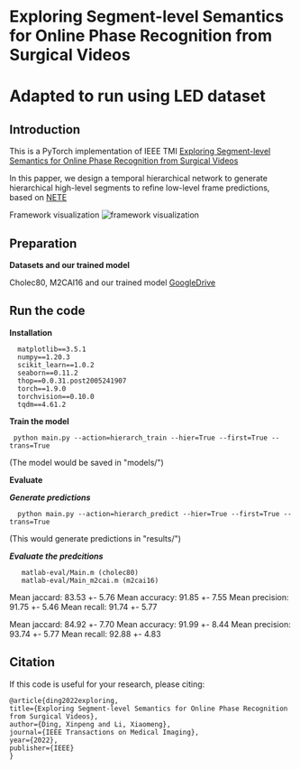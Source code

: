 # Exploring Segment-level Semantics for Online Phase Recognition from Surgical Videos

# Adapted to run using LED dataset

## Introduction

This is a PyTorch implementation of IEEE TMI [Exploring Segment-level Semantics for Online Phase Recognition from Surgical Videos](https://arxiv.org/pdf/2111.11044.pdf)

In this papper, we design a temporal hierarchical network to generate hierarchical high-level segments to refine low-level frame predictions, based on [NETE](https://github.com/ChinaYi/NETE)

Framework visualization
![framework visualization](resources/fig_architecture.svg)


## Preparation

**Datasets and our trained model**

Cholec80, M2CAI16 and our trained model [GoogleDrive](https://drive.google.com/drive/folders/1grGXjTTUnN717WpN4k7T-bAq3GKy2bLv?usp=sharing)
 


## Run the code


**Installation**
  ```
    matplotlib==3.5.1
    numpy==1.20.3
    scikit_learn==1.0.2
    seaborn==0.11.2
    thop==0.0.31.post2005241907
    torch==1.9.0
    torchvision==0.10.0
    tqdm==4.61.2
  ``` 


**Train the model**
  ```shell
   python main.py --action=hierarch_train --hier=True --first=True --trans=True
  ```
(The model would be saved in "models/")

**Evaluate**

***Generate predictions***
  ```shell
    python main.py --action=hierarch_predict --hier=True --first=True --trans=True
  ```
(This would generate predictions in "results/")

***Evaluate the predcitions***
 ```shell
    matlab-eval/Main.m (cholec80)
    matlab-eval/Main_m2cai.m (m2cai16)
  ```

Mean jaccard: 83.53 +-  5.76
Mean accuracy: 91.85 +-  7.55
Mean precision: 91.75 +-  5.46
Mean recall: 91.74 +-  5.77

Mean jaccard: 84.92 +-  7.70
Mean accuracy: 91.99 +-  8.44
Mean precision: 93.74 +-  5.77
Mean recall: 92.88 +-  4.83



## Citation
If this code is useful for your research, please citing:
  ```
  @article{ding2022exploring,
  title={Exploring Segment-level Semantics for Online Phase Recognition from Surgical Videos},
  author={Ding, Xinpeng and Li, Xiaomeng},
  journal={IEEE Transactions on Medical Imaging},
  year={2022},
  publisher={IEEE}
}
  ``` 
